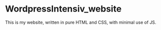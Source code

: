 # WordpressIntensiv_website
This is my website, written in pure HTML and CSS, with minimal use of JS.
